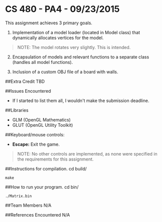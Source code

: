 CS 480 - PA4 - 09/23/2015
===
This assignment achieves 3 primary goals.

1. Implementation of a model loader (located in Model class) that dynamically allocates vertices for the model.

>NOTE: The model rotates very slightly. This is intended.

2. Encapsulation of models and relevant functions to a separate class (handles all model functions).

3. Inclusion of a custom OBJ file of a board with walls.

##Extra Credit
TBD

##Issues Encountered
- If I started to list them all, I wouldn't make the submission deadline.

##Libraries
- GLM (OpenGL Mathematics)
- GLUT (OpenGL Utility Toolkit)

##Keyboard/mouse controls:
- **Escape:** Exit the game.

>NOTE: No other controls are implemented, as none were specified in the requirements for this assignment.

##Instructions for compilation.
    cd build/

    make

##How to run your program.
    cd bin/

    ./Matrix.bin

##Team Members
N/A

##References Encountered
N/A

